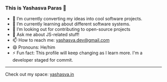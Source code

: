 ### This is Yashasva Paras 👋

- 🔭 I’m currently converting my ideas into cool software projects.
- 🌱 I’m currently learning about different software systems.
- 🤔 I’m looking out for contributing to open-source projects
- 💬 Ask me about JS-related stuff!
- 📫 How to reach me: yashasva.dev@gmail.com
- 😄 Pronouns: He/him
- ⚡ Fun fact: This profile will keep changing as I learn more. I'm a developer staged for commit.
---
Check out my space: [yashasva.in](https://yashasva.in)

